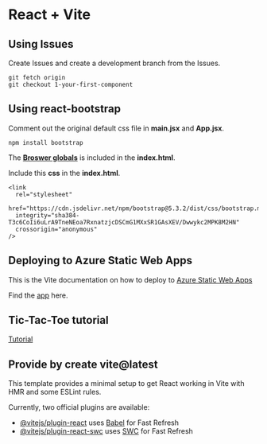 # React + Vite

## Using Issues

Create Issues and create a development branch from the Issues.

```
git fetch origin
git checkout 1-your-first-component
```

## Using **react-bootstrap**

Comment out the original default css file in **main.jsx** and **App.jsx**.

```
npm install bootstrap
```

The [**Broswer globals**](https://react-bootstrap.netlify.app/docs/getting-started/introduction) is included in the **index.html**.


Include this **css** in the **index.html**.
```
<link
  rel="stylesheet"
  href="https://cdn.jsdelivr.net/npm/bootstrap@5.3.2/dist/css/bootstrap.min.css"
  integrity="sha384-T3c6CoIi6uLrA9TneNEoa7RxnatzjcDSCmG1MXxSR1GAsXEV/Dwwykc2MPK8M2HN"
  crossorigin="anonymous"
/>
```


## Deploying to Azure Static Web Apps

This is the Vite documentation on how to deploy to 
[Azure Static Web Apps](https://vitejs.dev/guide/static-deploy.html#azure-static-web-apps)

Find the [app](https://yellow-water-006b8980f.5.azurestaticapps.net/) here.

## Tic-Tac-Toe tutorial

[Tutorial](https://react.dev/learn/tutorial-tic-tac-toe#adding-time-travel)

## Provide by create vite@latest
This template provides a minimal setup to get React working in Vite with HMR and some ESLint rules.

Currently, two official plugins are available:

- [@vitejs/plugin-react](https://github.com/vitejs/vite-plugin-react/blob/main/packages/plugin-react/README.md) uses [Babel](https://babeljs.io/) for Fast Refresh
- [@vitejs/plugin-react-swc](https://github.com/vitejs/vite-plugin-react-swc) uses [SWC](https://swc.rs/) for Fast Refresh
